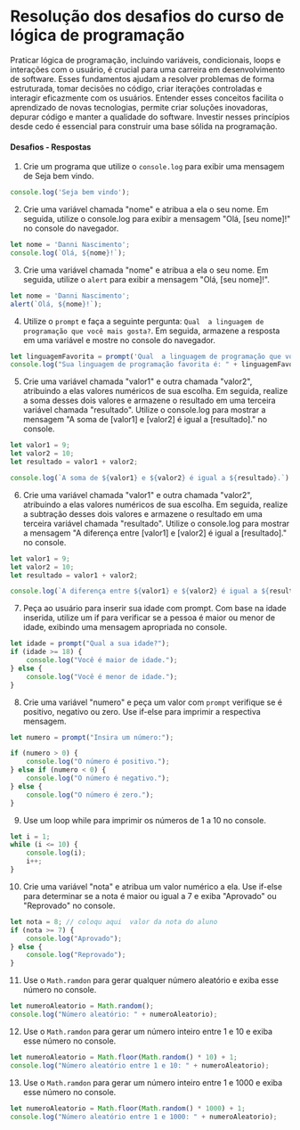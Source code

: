 # Resolução dos desafios do curso de lógica de programação

Praticar lógica de programação, incluindo variáveis, condicionais, loops e interações com o usuário, é crucial para uma carreira em desenvolvimento de software. Esses fundamentos ajudam a resolver problemas de forma estruturada, 
tomar decisões no código, criar iterações controladas e interagir eficazmente com os usuários. Entender esses conceitos facilita o aprendizado de novas tecnologias, 
permite criar soluções inovadoras, depurar código e manter a qualidade do software. Investir nesses princípios desde cedo é essencial para construir uma base sólida na programação.

#### Desafios - Respostas

1) Crie um programa que utilize o `console.log` para exibir uma mensagem de Seja bem vindo.

```js
console.log('Seja bem vindo');
```

2) Crie uma variável chamada "nome" e atribua a ela o seu nome. Em seguida, utilize o console.log para exibir a mensagem "Olá, [seu nome]!" no console do navegador.

```js
let nome = 'Danni Nascimento';
console.log(`Olá, ${nome}!`);
```

3) Crie uma variável chamada "nome" e atribua a ela o seu nome. Em seguida, utilize o `alert` para exibir a mensagem "Olá, [seu nome]!".

```js
let nome = 'Danni Nascimento';
alert(`Olá, ${nome}!`);
```

4) Utilize o `prompt` e faça a seguinte pergunta: `Qual  a linguagem de programação que você mais gosta?`. Em seguida, armazene a resposta em uma variável e mostre no console do navegador.

```js
let linguagemFavorita = prompt('Qual  a linguagem de programação que você mais gosta?');
console.log("Sua linguagem de programação favorita é: " + linguagemFavorita + "!");
```

5) Crie uma variável chamada "valor1" e outra chamada "valor2", atribuindo a elas valores numéricos de sua escolha. Em seguida, realize a soma desses dois valores e armazene o resultado em uma terceira variável chamada "resultado". Utilize o console.log para mostrar a mensagem "A soma de [valor1] e [valor2] é igual a [resultado]." no console.

```js
let valor1 = 9;
let valor2 = 10;
let resultado = valor1 + valor2;

console.log(`A soma de ${valor1} e ${valor2} é igual a ${resultado}.`)
```

6) Crie uma variável chamada "valor1" e outra chamada "valor2", atribuindo a elas valores numéricos de sua escolha. Em seguida, realize a subtração desses dois valores e armazene o resultado em uma terceira variável chamada "resultado". Utilize o console.log para mostrar a mensagem "A diferença entre [valor1] e [valor2] é igual a [resultado]." no console.

```js
let valor1 = 9;
let valor2 = 10;
let resultado = valor1 + valor2;

console.log(`A diferença entre ${valor1} e ${valor2} é igual a ${resultado}.`);
```

7)  Peça ao usuário para inserir sua idade com prompt. Com base na idade inserida, utilize um if para verificar se a pessoa é maior ou menor de idade, exibindo uma mensagem apropriada no console.

```js 
let idade = prompt("Qual a sua idade?");
if (idade >= 18) {
    console.log("Você é maior de idade.");
} else {
    console.log("Você é menor de idade.");
}
```

8) Crie uma variável "numero" e peça um valor com `prompt` verifique se é positivo, negativo ou zero. Use if-else para imprimir a respectiva mensagem.

```js
let numero = prompt("Insira um número:");

if (numero > 0) {
    console.log("O número é positivo.");
} else if (numero < 0) {
    console.log("O número é negativo.");
} else {
    console.log("O número é zero.");
}
```

9) Use um loop while para imprimir os números de 1 a 10 no console.

```js
let i = 1;
while (i <= 10) {
    console.log(i);
    i++;
}
```

10) Crie uma variável "nota" e atribua um valor numérico a ela. Use if-else para determinar se a nota é maior ou igual a 7 e exiba "Aprovado" ou "Reprovado" no console.

```js
let nota = 8; // coloqu aqui  valor da nota do aluno
if (nota >= 7) {
    console.log("Aprovado");
} else {
    console.log("Reprovado");
}

```

11) Use o `Math.ramdon` para gerar qualquer número aleatório e exiba esse número no console.

```js 
let numeroAleatorio = Math.random();
console.log("Número aleatório: " + numeroAleatorio);

```

12) Use o `Math.ramdon` para gerar um número inteiro entre 1 e 10 e exiba esse número no console.

```js
let numeroAleatorio = Math.floor(Math.random() * 10) + 1;
console.log("Número aleatório entre 1 e 10: " + numeroAleatorio);

```


13) Use o `Math.ramdon` para gerar um número inteiro entre 1 e 1000 e exiba esse número no console.

```js
let numeroAleatorio = Math.floor(Math.random() * 1000) + 1;
console.log("Número aleatório entre 1 e 1000: " + numeroAleatorio);

```
